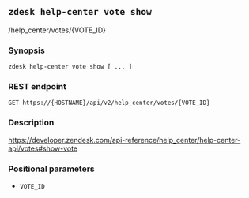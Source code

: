 ## `zdesk help-center vote show`

/help_center/votes/{VOTE_ID}

### Synopsis

    zdesk help-center vote show [ ... ]

### REST endpoint

    GET https://{HOSTNAME}/api/v2/help_center/votes/{VOTE_ID}

### Description

https://developer.zendesk.com/api-reference/help_center/help-center-api/votes#show-vote

### Positional parameters

* `VOTE_ID`

